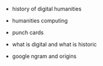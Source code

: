 - history of digital humanities
- humanities computing
- punch cards

- what is digital and what is historic

- google ngram and origins